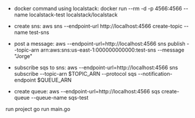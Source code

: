 - docker command using localstack: docker run --rm -d -p 4566:4566 --name localstack-test localstack/localstack

- create sns: aws sns --endpoint-url http://localhost:4566 create-topic --name test-sns 

- post a message: aws --endpoint-url=http://localhost:4566 sns publish --topic-arn arn:aws:sns:us-east-1:000000000000:test-sns --message "Jorge"

- subscribe sqs to sns: aws --endpoint-url=http://localhost:4566 sns subscribe --topic-arn $TOPIC_ARN --protocol sqs --notification-endpoint $QUEUE_ARN 

- create queue: aws --endpoint-url=http://localhost:4566 sqs create-queue --queue-name sqs-test
 

 run project go run main.go